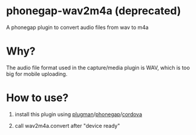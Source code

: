 phonegap-wav2m4a (deprecated)
================

A phonegap plugin to convert audio files from wav to m4a

Why?
================

The audio file format used in the capture/media plugin is WAV, which is too big for mobile uploading.

How to use?
================

1. install this plugin using [plugman](https://npmjs.org/package/plugman)/[phonegap](https://npmjs.org/package/phonegap)/[cordova](https://npmjs.org/package/cordova)

2. call wav2m4a.convert after "device ready"
